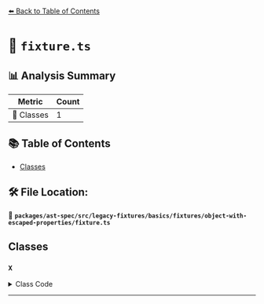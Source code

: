 [⬅️ Back to Table of Contents](../../../../../../../index.md)

# 📄 `fixture.ts`

## 📊 Analysis Summary

| Metric | Count |
|--------|-------|
| 🧱 Classes | 1 |

## 📚 Table of Contents

- [Classes](#classes)

## 🛠️ File Location:
📂 **`packages/ast-spec/src/legacy-fixtures/basics/fixtures/object-with-escaped-properties/fixture.ts`**

## Classes

### `X`

<details><summary>Class Code</summary>

```ts
class X {
  '__' = null;
}
```
</details>


---